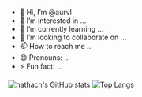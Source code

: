 - 👋 Hi, I’m @aurvl
- 👀 I’m interested in ...
- 🌱 I’m currently learning ...
- 💞️ I’m looking to collaborate on ...
- 📫 How to reach me ...
- 😄 Pronouns: ...
- ⚡ Fun fact: ...


![hathach's GitHub stats](https://github-readme-stats.vercel.app/api?username=aurvl&count_private=true&show_icons=true&theme=noctis_minimus)
![Top Langs](https://github-readme-stats.vercel.app/api/top-langs/?username=aurvl&layout=compact&theme=noctis_minimus)

<!---
aurvl/aurvl is a ✨ special ✨ repository because its `README.md` (this file) appears on your GitHub profile.
You can click the Preview link to take a look at your changes.
--->
